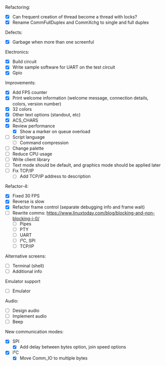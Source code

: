 Refactoring:
  - [x] Can frequent creation of thread become a thread with locks?
  - [x] Rename CommFullDuplex and CommXchg to single and full duplex

Defects:
 - [x] Garbage when more than one screenful

Electronics:
- [x] Build circuit
- [x] Write sample software for UART on the test circuit
- [x] Gpio

Improvements:
  - [x] Add FPS counter
  - [x] Print welcome information (welcome message, connection details, colors, version number)
  - [x] 32 colors
  - [x] Other text options (standout, etc)
  - [x] ACS_CHARS
  - [x] Review performance
    - [x] Show a marker on queue overload
  - [ ] Script language
     - [ ] Command compression
  - [ ] Change palette
  - [ ] Reduce CPU usage
  - [ ] Write client library
  - [ ] Text mode should be default, and graphics mode should be applied later
  - [ ] Fix TCP/IP
      - [ ] Add TCP/IP address to description

Refactor-4:
  - [x] Fixed 30 FPS
  - [x] Reverse is slow
  - [x] Refactor frame control (separate debugging info and frame wait)
  - [ ] Rewrite comms: https://www.linuxtoday.com/blog/blocking-and-non-blocking-i-0/
    - [ ] Pipes
    - [ ] PTY
    - [ ] UART
    - [ ] I²C, SPI
    - [ ] TCP/IP

Alternative screens:
  - [ ] Terminal (shell)
  - [ ] Additional info

Emulator support
  - [ ] Emulator

Audio:
  - [ ] Design audio
  - [ ] Implement audio
  - [ ] Beep

New communication modes:
- [x] SPI
  - [x] Add delay between bytes option, join speed options
- [x] I²C
  - [x] Move Comm_IO to multiple bytes
